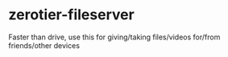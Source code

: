 # zerotier-fileserver
Faster than drive, use this for giving/taking files/videos for/from friends/other devices
